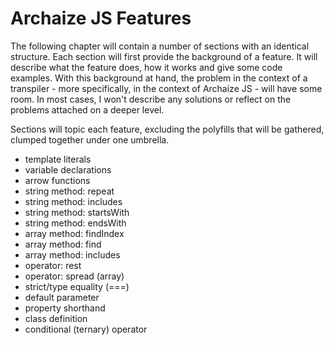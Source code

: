 # Archaize JS Features

The following chapter will contain a number of sections with an 
identical structure. Each section will first provide the background of 
a feature. It will describe what the feature does, how it works and 
give some code examples. With this background at hand, the problem in 
the context of a transpiler - more specifically, in the context of 
Archaize JS - will have some room. In most cases, I won't describe 
any solutions or reflect on the problems attached on a deeper level.

Sections will topic each feature, excluding the polyfills that will be 
gathered, clumped together under one umbrella.

- template literals
- variable declarations
- arrow functions
- string method: repeat
- string method: includes
- string method: startsWith
- string method: endsWith
- array method: findIndex
- array method: find
- array method: includes
- operator: rest
- operator: spread (array)
- strict/type equality (===)
- default parameter
- property shorthand
- class definition
- conditional (ternary) operator

